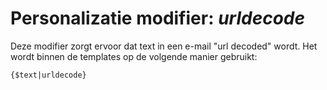 # Personalizatie modifier: *urldecode*

Deze modifier zorgt ervoor dat text in een e-mail "url decoded" wordt.
Het wordt binnen de templates op de volgende manier gebruikt:

`{$text|urldecode}`